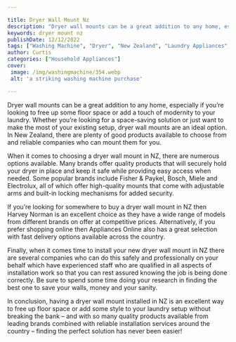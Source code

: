 ```yaml
---

title: Dryer Wall Mount Nz
description: "Dryer wall mounts can be a great addition to any home, especially if you’re looking to free up some floor space or add a touch of ...lets find out"
keywords: dryer mount nz
publishDate: 12/12/2022
tags: ["Washing Machine", "Dryer", "New Zealand", "Laundry Appliances", "Appliance Installation"]
author: Curtis
categories: ["Household Appliances"]
cover: 
 image: /img/washingmachine/354.webp
 alt: 'a striking washing machine purchase'

---
```


Dryer wall mounts can be a great addition to any home, especially if you’re looking to free up some floor space or add a touch of modernity to your laundry. Whether you’re looking for a space-saving solution or just want to make the most of your existing setup, dryer wall mounts are an ideal option. In New Zealand, there are plenty of good products available to choose from and reliable companies who can mount them for you. 

When it comes to choosing a dryer wall mount in NZ, there are numerous options available. Many brands offer quality products that will securely hold your dryer in place and keep it safe while providing easy access when needed. Some popular brands include Fisher & Paykel, Bosch, Miele and Electrolux, all of which offer high-quality mounts that come with adjustable arms and built-in locking mechanisms for added security. 

If you’re looking for somewhere to buy a dryer wall mount in NZ then Harvey Norman is an excellent choice as they have a wide range of models from different brands on offer at competitive prices. Alternatively, if you prefer shopping online then Appliances Online also has a great selection with fast delivery options available across the country. 

Finally, when it comes time to install your new dryer wall mount in NZ there are several companies who can do this safely and professionally on your behalf which have experienced staff who are qualified in all aspects of installation work so that you can rest assured knowing the job is being done correctly. Be sure to spend some time doing your research in finding the best one to save your walls, money and your sanity. 

In conclusion, having a dryer wall mount installed in NZ is an excellent way to free up floor space or add some style to your laundry setup without breaking the bank – and with so many quality products available from leading brands combined with reliable installation services around the country – finding the perfect solution has never been easier!
